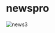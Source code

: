# newspro

![news3](https://user-images.githubusercontent.com/43734469/174149150-1708a956-1e01-4a90-ab86-302f9b70829f.png)
